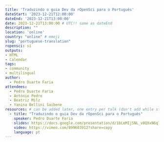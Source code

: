 ```yaml
---
title: 'Traduzindo o guia Dev da rOpenSci para o Português'
dateStart: '2023-12-21T12:00:00'
dateEnd: '2023-12-21T13:00:00'
date: 2023-12-21T13:00:00 # UTC!! same as dateEnd
description: ""
location: 'online'
country: "online" # emoji
slug: "portuguese-translation"
ropensci: si
outputs: 
- HTML
- Calendar 
tags: 
- community
- multilingual
author:
  - Pedro Duarte Faria
attendees:
  - Pedro Duarte Faria
  - António Pedro
  - Beatriz Milz
  - Yanina Bellini Saibene
resources: # can be added later, one entry per talk (don't add while still empty, add once there are resources)
  - title: "Traduzindo o guia Dev da rOpenSci para o Português"
    speaker: Pedro Duarte Faria
    slides: https://docs.google.com/presentation/d/1bLeMIjSNL_v0QXxN6qlM5ni5Qcsa6jWwjGl4mZucIpY/edit?usp=sharing
    video: https://vimeo.com/899603912?share=copy
    language: pt
---
```




